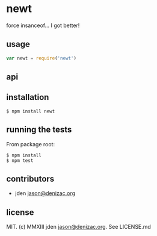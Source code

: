# newt
force insanceof... I got better!

## usage
```js
var newt = require('newt')
```


## api


## installation

    $ npm install newt


## running the tests

From package root:

    $ npm install
    $ npm test


## contributors

- jden <jason@denizac.org>


## license

MIT. (c) MMXIII jden <jason@denizac.org>. See LICENSE.md
